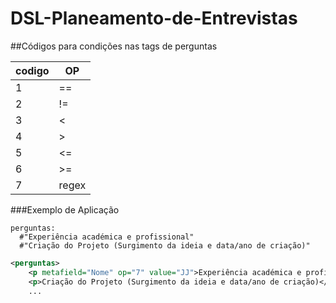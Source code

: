 # DSL-Planeamento-de-Entrevistas


##Códigos para condições nas tags de perguntas

|codigo |   OP|
|-------|------|
|1   |   == |
|2   |   != |
|3   |   <  |
|4   |   >  |
|5   |   <= |
|6   |   >= |
|7   |   regex|

###Exemplo de Aplicação
```
perguntas:
  #"Experiência académica e profissional"
  #"Criação do Projeto (Surgimento da ideia e data/ano de criação)"
```


```XML
<perguntas>
    <p metafield="Nome" op="7" value="JJ">Experiência académica e profissional</p>
    <p>Criação do Projeto (Surgimento da ideia e data/ano de criação)</p>
    ...
```
